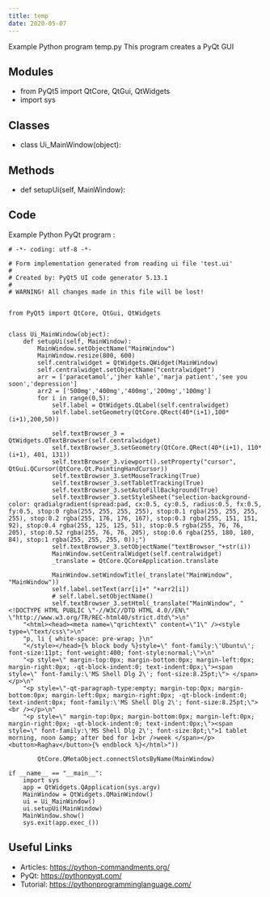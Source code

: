 ```yaml
---
title: temp
date: 2020-05-07
---
```

Example Python program temp.py
This program creates a PyQt GUI

## Modules

* from PyQt5 import QtCore, QtGui, QtWidgets
* import sys

## Classes

* class Ui_MainWindow(object):

## Methods

* def setupUi(self, MainWindow):

## Code

Example Python PyQt program :

    # -*- coding: utf-8 -*-
    
    # Form implementation generated from reading ui file 'test.ui'
    #
    # Created by: PyQt5 UI code generator 5.13.1
    #
    # WARNING! All changes made in this file will be lost!
    
    
    from PyQt5 import QtCore, QtGui, QtWidgets
    
    
    class Ui_MainWindow(object):
        def setupUi(self, MainWindow):
            MainWindow.setObjectName("MainWindow")
            MainWindow.resize(800, 600)
            self.centralwidget = QtWidgets.QWidget(MainWindow)
            self.centralwidget.setObjectName("centralwidget")
            arr = ['paracetamol','jher kahle','marja patient','see you soon','depression']
            arr2 = ['500mg','400mg','400mg','200mg','100mg']
            for i in range(0,5):
                self.label = QtWidgets.QLabel(self.centralwidget)
                self.label.setGeometry(QtCore.QRect(40*(i+1),100*(i+1),200,50))
    
                self.textBrowser_3 = QtWidgets.QTextBrowser(self.centralwidget)
                self.textBrowser_3.setGeometry(QtCore.QRect(40*(i+1), 110*(i+1), 401, 131))
                self.textBrowser_3.viewport().setProperty("cursor", QtGui.QCursor(QtCore.Qt.PointingHandCursor))
                self.textBrowser_3.setMouseTracking(True)
                self.textBrowser_3.setTabletTracking(True)
                self.textBrowser_3.setAutoFillBackground(True)
                self.textBrowser_3.setStyleSheet("selection-background-color: qradialgradient(spread:pad, cx:0.5, cy:0.5, radius:0.5, fx:0.5, fy:0.5, stop:0 rgba(255, 255, 255, 255), stop:0.1 rgba(255, 255, 255, 255), stop:0.2 rgba(255, 176, 176, 167), stop:0.3 rgba(255, 151, 151, 92), stop:0.4 rgba(255, 125, 125, 51), stop:0.5 rgba(255, 76, 76, 205), stop:0.52 rgba(255, 76, 76, 205), stop:0.6 rgba(255, 180, 180, 84), stop:1 rgba(255, 255, 255, 0));")
                self.textBrowser_3.setObjectName("textBrowser_"+str(i))
                MainWindow.setCentralWidget(self.centralwidget)
                _translate = QtCore.QCoreApplication.translate
            
                MainWindow.setWindowTitle(_translate("MainWindow", "MainWindow"))
                self.label.setText(arr[i]+" "+arr2[i])
                # self.label.setObjectName()
                self.textBrowser_3.setHtml(_translate("MainWindow", "<!DOCTYPE HTML PUBLIC \"-//W3C//DTD HTML 4.0//EN\" \"http://www.w3.org/TR/REC-html40/strict.dtd\">\n"
        "<html><head><meta name=\"qrichtext\" content=\"1\" /><style type=\"text/css\">\n"
        "p, li { white-space: pre-wrap; }\n"
        "</style></head>{% block body %}style=\" font-family:\'Ubuntu\'; font-size:11pt; font-weight:400; font-style:normal;\">\n"
        "<p style=\" margin-top:0px; margin-bottom:0px; margin-left:0px; margin-right:0px; -qt-block-indent:0; text-indent:0px;\"><span style=\" font-family:\'MS Shell Dlg 2\'; font-size:8.25pt;\"> </span></p>\n"
        "<p style=\"-qt-paragraph-type:empty; margin-top:0px; margin-bottom:0px; margin-left:0px; margin-right:0px; -qt-block-indent:0; text-indent:0px; font-family:\'MS Shell Dlg 2\'; font-size:8.25pt;\"><br /></p>\n"
        "<p style=\" margin-top:0px; margin-bottom:0px; margin-left:0px; margin-right:0px; -qt-block-indent:0; text-indent:0px;\"><span style=\" font-family:\'MS Shell Dlg 2\'; font-size:8pt;\">1 tablet morning, noon &amp; after bed for 1<br />week </span></p><button>Raghav</button>{% endblock %}</html>"))
                
            QtCore.QMetaObject.connectSlotsByName(MainWindow)
    
    if __name__ == "__main__":
        import sys
        app = QtWidgets.QApplication(sys.argv)
        MainWindow = QtWidgets.QMainWindow()
        ui = Ui_MainWindow()
        ui.setupUi(MainWindow)
        MainWindow.show()
        sys.exit(app.exec_())
    

## Useful Links

- Articles: https://python-commandments.org/
- PyQt: https://pythonpyqt.com/
- Tutorial: https://pythonprogramminglanguage.com/
